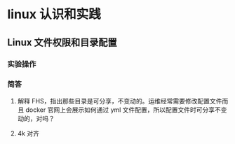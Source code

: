 # linux 认识和实践

## Linux 文件权限和目录配置

### 实验操作

### 简答

1. 解释 FHS，指出那些目录是可分享，不变动的。运维经常需要修改配置文件而且 docker 官网上会展示如何通过 yml 文件配置，所以配置文件时可分享不变动的，对吗？

2. 4k 对齐
